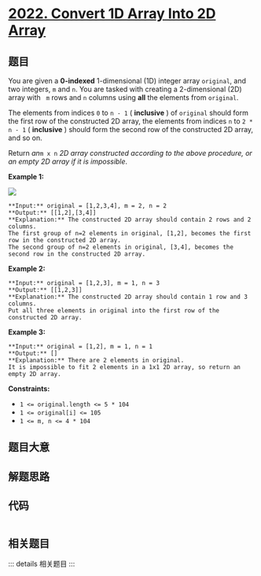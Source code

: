 # [2022. Convert 1D Array Into 2D Array](https://leetcode.com/problems/convert-1d-array-into-2d-array)

## 题目

You are given a **0-indexed** 1-dimensional (1D) integer array `original`, and
two integers, `m` and `n`. You are tasked with creating a 2-dimensional (2D)
array with ` m` rows and `n` columns using **all** the elements from
`original`.

The elements from indices `0` to `n - 1` ( **inclusive** ) of `original`
should form the first row of the constructed 2D array, the elements from
indices `n` to `2 * n - 1` ( **inclusive** ) should form the second row of the
constructed 2D array, and so on.

Return _an_`m x n` _2D array constructed according to the above procedure, or
an empty 2D array if it is impossible_.



**Example 1:**

![](https://assets.leetcode.com/uploads/2021/08/26/image-20210826114243-1.png)

    
    
    **Input:** original = [1,2,3,4], m = 2, n = 2
    **Output:** [[1,2],[3,4]]
    **Explanation:** The constructed 2D array should contain 2 rows and 2 columns.
    The first group of n=2 elements in original, [1,2], becomes the first row in the constructed 2D array.
    The second group of n=2 elements in original, [3,4], becomes the second row in the constructed 2D array.
    

**Example 2:**

    
    
    **Input:** original = [1,2,3], m = 1, n = 3
    **Output:** [[1,2,3]]
    **Explanation:** The constructed 2D array should contain 1 row and 3 columns.
    Put all three elements in original into the first row of the constructed 2D array.
    

**Example 3:**

    
    
    **Input:** original = [1,2], m = 1, n = 1
    **Output:** []
    **Explanation:** There are 2 elements in original.
    It is impossible to fit 2 elements in a 1x1 2D array, so return an empty 2D array.
    



**Constraints:**

  * `1 <= original.length <= 5 * 104`
  * `1 <= original[i] <= 105`
  * `1 <= m, n <= 4 * 104`


## 题目大意

## 解题思路

## 代码

```javascript

```

## 相关题目

::: details 相关题目
:::
